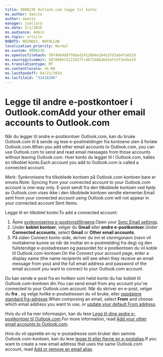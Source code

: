 ```yaml
---
title: 9000236 Outlook.com legge til konto
ms.author: daeite
author: daeite
manager: joallard
ms.date: 3/1/2019
ms.audience: Admin
ms.topic: article
ROBOTS: NOINDEX, NOFOLLOW
localization_priority: Normal
ms.custom: 9000236
ms.openlocfilehash: f0f4064d8ff6bed2412084e1041d7d3ab4fa653d
ms.sourcegitcommit: 9d78905c512192ffc4675468abd2efc5f2e4baf4
ms.translationtype: MT
ms.contentlocale: nb-NO
ms.lasthandoff: 04/23/2019
ms.locfileid: "32418296"
---
```

# <a name="add-your-other-email-accounts-to-outlookcom"></a><span data-ttu-id="de589-102">Legge til andre e-postkontoer i Outlook.com</span><span class="sxs-lookup"><span data-stu-id="de589-102">Add your other email accounts to Outlook.com</span></span>

<span data-ttu-id="de589-103">Når du legger til andre e-postkontoer Outlook.com, kan du bruke Outlook.com til å sende og lese e-postmeldinger fra kontoene uten å forlate Outlook.com.</span><span class="sxs-lookup"><span data-stu-id="de589-103">When you add other email accounts to Outlook.com, you can use Outlook.com to send and read email messages from those accounts without leaving Outlook.com.</span></span> <span data-ttu-id="de589-104">Hver konto du legger til i Outlook.com, kalles en tilkoblet konto.</span><span class="sxs-lookup"><span data-stu-id="de589-104">Each account you add to Outlook.com is called a connected account.</span></span>

<span data-ttu-id="de589-105">Merk: Synkronisere fra tilkoblede kontoen på Outlook.com-kontoen bare er enveis.</span><span class="sxs-lookup"><span data-stu-id="de589-105">Note: Syncing from your connected account to your Outlook.com account is one-way only.</span></span> <span data-ttu-id="de589-106">E-post sendt fra den tilkoblede kontoen ved hjelp av Outlook.com vises ikke i den tilkoblede kontoen sendte elementer.</span><span class="sxs-lookup"><span data-stu-id="de589-106">Email sent from your connected account using Outlook.com will not appear in your connected account Sent Items.</span></span>

<span data-ttu-id="de589-107">Legge til en tilkoblet konto:</span><span class="sxs-lookup"><span data-stu-id="de589-107">To add a connected account:</span></span>

1. <span data-ttu-id="de589-108">Åpne [synkronisering e-postinnstillingene](https://go.microsoft.com/fwlink/?linkid=875264).</span><span class="sxs-lookup"><span data-stu-id="de589-108">Open your [Sync Email settings](https://go.microsoft.com/fwlink/?linkid=875264).</span></span>
2. <span data-ttu-id="de589-109">Under **koblet kontoer**, velger du **Gmail** eller **andre e-postkontoer**.</span><span class="sxs-lookup"><span data-stu-id="de589-109">Under **Connected accounts**, select **Gmail** or **Other email accounts**.</span></span>
3. <span data-ttu-id="de589-110">På siden Connect konto-side, skriver du inn et visningsnavn (navn vil mottakerne kunne se når de mottar en e-postmelding fra deg) og den fullstendige e-postadressen og passordet for e postkontoen du vil koble til Outlook.com-kontoen.</span><span class="sxs-lookup"><span data-stu-id="de589-110">On the Connect your account page, enter a display name (the name recipients will see when they receive an email message from you) and the full email address and password of the email account you want to connect to your Outlook.com account.</span></span>

<span data-ttu-id="de589-111">Du kan sende e-post fra en hvilken som helst konto du har koblet til Outlook.com-kontoen din.</span><span class="sxs-lookup"><span data-stu-id="de589-111">You can send email from any account you've connected to your Outlook.com account.</span></span> <span data-ttu-id="de589-112">Når du skriver en e-post, velger du **fra** , og velge hvilke e-postadressen du vil bruke, eller [oppdatere standard fra-adresse](https://go.microsoft.com/fwlink/?linkid=875264).</span><span class="sxs-lookup"><span data-stu-id="de589-112">When composing an email, select **From** and choose which email address you want to use, or [update your default From address](https://go.microsoft.com/fwlink/?linkid=875264).</span></span>

<span data-ttu-id="de589-113">Hvis du vil ha mer informasjon, kan du lese [Legg til dine andre e-postkontoer til Outlook.com](https://support.office.com/article/c5224df4-5885-4e79-91ba-523aa743f0ba).</span><span class="sxs-lookup"><span data-stu-id="de589-113">For more information, read [Add your other email accounts to Outlook.com](https://support.office.com/article/c5224df4-5885-4e79-91ba-523aa743f0ba).</span></span>

<span data-ttu-id="de589-114">Hvis du vil opprette en ny e-postadresse som bruker den samme Outlook.com-kontoen, kan du lese [legge til eller fjerne en e-postalias](https://support.office.com/article/459b1989-356d-40fa-a689-8f285b13f1f2).</span><span class="sxs-lookup"><span data-stu-id="de589-114">If you want to create a new email address that uses the same Outlook.com account, read [Add or remove an email alias](https://support.office.com/article/459b1989-356d-40fa-a689-8f285b13f1f2).</span></span>